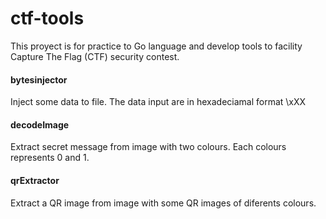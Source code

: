# ctf-tools
This proyect is for practice to Go language and develop tools to facility Capture The Flag (CTF) security contest.

#### bytesinjector
Inject some data to file. The data input are in hexadeciamal format \xXX

#### decodeImage
Extract secret message from image with two colours. Each colours represents 0 and 1.

#### qrExtractor
Extract a QR image from image with some QR images of diferents colours.
